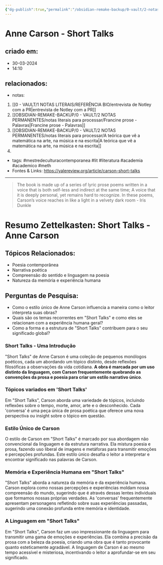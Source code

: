 ```yaml
---
{"dg-publish":true,"permalink":"/obsidian-remake-backup/0-vault/2-notas-permanentes/anne-carson-short-talks/","tags":["mestredeculturacontemporanea","lit","literatura","academia","academico","meth"],"dgHomeLink":true,"dgShowLocalGraph":true,"dgShowFileTree":true,"noteIcon":""}
---
```


# Anne Carson - Short Talks

## criado em: 
- 30-03-2024
- 14:10
## relacionados:
- notas:
1. [[0 - VAULT/1 NOTAS LITERAIS/REFERÊNCIA BIO/entrevista de Notley com a PR\|entrevista de Notley com a PR]]
2. [[OBSIDIAN-REMAKE-BACKUP/0 - VAULT/2 NOTAS PERMANENTES/notas literais para processar/Francine prose - Palavras\|Francine prose - Palavras]]
3. [[OBSIDIAN-REMAKE-BACKUP/0 - VAULT/2 NOTAS PERMANENTES/notas literais para processar/A teórica que vê a matemática na arte, na música e na escrita\|A teórica que vê a matemática na arte, na música e na escrita]]
4. 
- tags: #mestredeculturacontemporanea #lit #literatura #academia #academico #meth
- Fontes & Links: https://yalereview.org/article/carson-short-talks
---

> The book is made up of a series of lyric prose poems written in a voice that is both self-less and indirect at the same time; A voice that it is deeply personal, yet remains hard to recognize. In these poems, Carson’s voice reaches in like a light in a velvety dark room - Iris Dunkle


# Resumo Zettelkasten: Short Talks - Anne Carson

## Tópicos Relacionados:
- Poesia contemporânea
- Narrativa poética
- Compreensão do sentido e linguagem na poesia
- Natureza da memória e experiência humana

## Perguntas de Pesquisa:
- Como o estilo único de Anne Carson influencia a maneira como o leitor interpreta suas obras?
- Quais são os temas recorrentes em "Short Talks" e como eles se relacionam com a experiência humana geral?
- Como a forma e a estrutura de "Short Talks" contribuem para o seu significado global?

### Short Talks - Uma Introdução
"Short Talks" de Anne Carson é uma coleção de pequenos monólogos poéticos, cada um abordando um tópico distinto, desde reflexões filosóficas a observações da vida cotidiana. **A obra é marcada por um uso distinto da linguagem, com Carson frequentemente quebrando as convenções da prosa e poesia para criar um estilo narrativo único**.

### Tópicos variados em 'Short Talks'
Em "Short Talks", Carson aborda uma variedade de tópicos, incluindo reflexões sobre o tempo, morte, amor, arte e o desconhecido. Cada 'conversa' é uma peça única de prosa poética que oferece uma nova perspectiva ou insight sobre o tópico em questão.

### Estilo Único de Carson
O estilo de Carson em "Short Talks" é marcado por sua abordagem não convencional da linguagem e da estrutura narrativa. Ela mistura poesia e prosa, fazendo uso liberal de imagens e metáforas para transmitir emoções e percepções profundas. Este estilo único desafia o leitor a interpretar e encontrar significado nas palavras de Carson.

### Memória e Experiência Humana em "Short Talks"
"Short Talks" aborda a natureza da memória e da experiência humana. Carson explora como nossas percepções e experiências moldam nossa compreensão do mundo, sugerindo que é através dessas lentes individuais que formamos nossas próprias verdades. As 'conversas' frequentemente apresentam personagens refletindo sobre suas experiências passadas, sugerindo uma conexão profunda entre memória e identidade. 

### A Linguagem em "Short Talks"
Em "Short Talks", Carson faz um uso impressionante da linguagem para transmitir uma gama de emoções e experiências. Ela combina a precisão da prosa com a beleza da poesia, criando uma obra que é tanto provocante quanto esteticamente agradável. A linguagem de Carson é ao mesmo tempo acessível e misteriosa, incentivando o leitor a aprofundar-se em seu significado.
